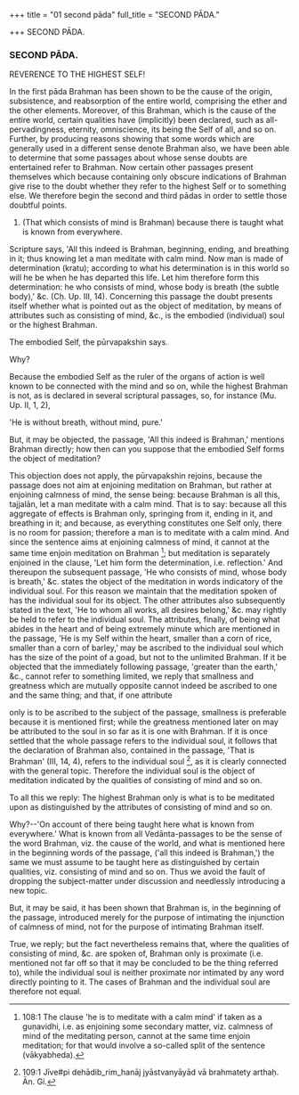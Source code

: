 +++
title = "01 second pāda"
full_title = "SECOND PĀDA."

+++
SECOND PĀDA.



### SECOND PĀDA.

REVERENCE TO THE HIGHEST SELF!

In the first pāda Brahman has been shown to be the cause of the origin, subsistence, and reabsorption of the entire world, comprising the ether and the other elements. Moreover, of this Brahman, which is the cause of the entire world, certain qualities have (implicitly) been declared, such as all-pervadingness, eternity, omniscience, its being the Self of all, and so on. Further, by producing reasons showing that some words which are generally used in a different sense denote Brahman also, we have been able to determine that some passages about whose sense doubts are entertained refer to Brahman. Now certain other passages present themselves which because containing only obscure indications of Brahman give rise to the doubt whether they refer to the highest Self or to something else. We therefore begin the second and third pādas in order to settle those doubtful points.

1. (That which consists of mind is Brahman) because there is taught what is known from everywhere.

Scripture says, 'All this indeed is Brahman, beginning, ending, and breathing in it; thus knowing let a man meditate with calm mind. Now man is made of determination (kratu); according to what his determination is in this world so will he be when he has departed this life. Let him therefore form this determination: he who consists of mind, whose body is breath (the subtle body),' &c. (Cḥ. Up. III, 14). Concerning this passage the doubt presents itself whether what is pointed out as the object of meditation, by means of attributes such as consisting of mind, &c., is the embodied (individual) soul or the highest Brahman.

The embodied Self, the pūrvapakshin says.

Why?

Because the embodied Self as the ruler of the organs of action is well known to be connected with the mind and so on, while the highest Brahman is not, as is declared in several scriptural passages, so, for instance (Mu. Up. II, 1, 2),

 'He is without breath, without mind, pure.'

But, it may be objected, the passage, 'All this indeed is Brahman,' mentions Brahman directly; how then can you suppose that the embodied Self forms the object of meditation?

This objection does not apply, the pūrvapakshin rejoins, because the passage does not aim at enjoining meditation on Brahman, but rather at enjoining calmness of mind, the sense being: because Brahman is all this, tajjalān, let a man meditate with a calm mind. That is to say: because all this aggregate of effects is Brahman only, springing from it, ending in it, and breathing in it; and because, as everything constitutes one Self only, there is no room for passion; therefore a man is to meditate with a calm mind. And since the sentence aims at enjoining calmness of mind, it cannot at the same time enjoin meditation on Brahman [^fn_140]; but meditation is separately enjoined in the clause, 'Let him form the determination, i.e. reflection.' And thereupon the subsequent passage, 'He who consists of mind, whose body is breath,' &c. states the object of the meditation in words indicatory of the individual soul. For this reason we maintain that the meditation spoken of has the individual soul for its object. The other attributes also subsequently stated in the text, 'He to whom all works, all desires belong,' &c. may rightly be held to refer to the individual soul. The attributes, finally, of being what abides in the heart and of being extremely minute which are mentioned in the passage, 'He is my Self within the heart, smaller than a corn of rice, smaller than a corn of barley,' may be ascribed to the individual soul which has the size of the point of a goad, but not to the unlimited Brahman. If it be objected that the immediately following passage, 'greater than the earth,' &c., cannot refer to something limited, we reply that smallness and greatness which are mutually opposite cannot indeed be ascribed to one and the same thing; and that, if one attribute

[^fn_140]: 108:1 The clause 'he is to meditate with a calm mind' if taken as a guṇavidhi, i.e. as enjoining some secondary matter, viz. calmness of mind of the meditating person, cannot at the same time enjoin meditation; for that would involve a so-called split of the sentence (vākyabheda).

only is to be ascribed to the subject of the passage, smallness is preferable because it is mentioned first; while the greatness mentioned later on may be attributed to the soul in so far as it is one with Brahman. If it is once settled that the whole passage refers to the individual soul, it follows that the declaration of Brahman also, contained in the passage, 'That is Brahman' (III, 14, 4), refers to the individual soul [^fn_141], as it is clearly connected with the general topic. Therefore the individual soul is the object of meditation indicated by the qualities of consisting of mind and so on.

[^fn_141]: 109:1 Jīve#pi dehādib_rim_hanāj jyāstvanyāyād vā brahmatety arthaḥ. Ān. Gi.

To all this we reply: The highest Brahman only is what is to be meditated upon as distinguished by the attributes of consisting of mind and so on.

Why?--'On account of there being taught here what is known from everywhere.' What is known from all Vedānta-passages to be the sense of the word Brahman, viz. the cause of the world, and what is mentioned here in the beginning words of the passage, ('all this indeed is Brahman,') the same we must assume to be taught here as distinguished by certain qualities, viz. consisting of mind and so on. Thus we avoid the fault of dropping the subject-matter under discussion and needlessly introducing a new topic.

But, it may be said, it has been shown that Brahman is, in the beginning of the passage, introduced merely for the purpose of intimating the injunction of calmness of mind, not for the purpose of intimating Brahman itself.

True, we reply; but the fact nevertheless remains that, where the qualities of consisting of mind, &c. are spoken of, Brahman only is proximate (i.e. mentioned not far off so that it may be concluded to be the thing referred to), while the individual soul is neither proximate nor intimated by any word directly pointing to it. The cases of Brahman and the individual soul are therefore not equal.

